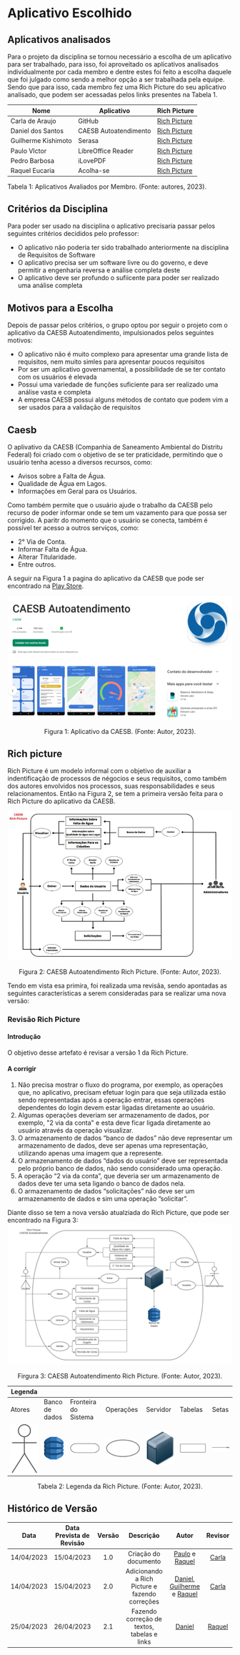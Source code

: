# Aplicativo Escolhido

## Aplicativos analisados

Para o projeto da disciplina se tornou necessário a escolha de um aplicativo para ser trabalhado, para isso, foi aproveitado os aplicativos analisados individualmente por cada membro e dentre estes foi feito a escolha daquele que foi julgado como sendo a melhor opção a ser trabalhada pela equipe. Sendo que para isso, cada membro fez uma Rich Picture do seu aplicativo analisado, que podem ser acessadas pelos links presentes na Tabela 1.

| Nome                | Aplicativo            | Rich Picture     |
| ------------------- | --------------------- | ---------------- |
| Carla de Araujo     | GitHub                | [Rich Picture](https://drive.google.com/file/d/1SJRAn2ASOPUSXnSuscGr-pjjEfK-BPgY/view?usp=share_link) |
| Daniel dos Santos   | CAESB Autoatendimento | [Rich Picture](https://drive.google.com/file/d/1CuFWHoOKZDq4fLVm9LQTqiH-DdYcI1T_/view?usp=share_link) |
| Guilherme Kishimoto | Serasa                | [Rich Picture](https://drive.google.com/file/d/1ZFXA6dZIuI6I9JvBt2IKDViA88IhICRp/view?usp=share_link) |
| Paulo VIctor        | LibreOffice Reader    | [Rich Picture](https://drive.google.com/file/d/1O6a4WsyZZGpi5hMXnucT-9sKm2f_6a-7/view?usp=share_link) |
| Pedro Barbosa       | iLovePDF              | [Rich Picture](https://drive.google.com/file/d/1Tl43CzS2VdOyFZoEIta61nIZBAEW4nTe/view?usp=share_link) |
| Raquel Eucaria      | Acolha-se             | [Rich Picture](https://drive.google.com/file/d/1bJn8Yg8jbbtKxEbVHLiRroGd-4yGiil8/view?usp=share_link) |

<p>Tabela 1: Aplicativos Avaliados por Membro. (Fonte: autores, 2023).</p>

## Critérios da Disciplina
Para poder ser usado na disciplina o aplicativo precisaria passar pelos seguintes critérios decididos pelo professor:

- O aplicativo não poderia ter sido trabalhado anteriormente na disciplina de Requisitos de Software
- O aplicativo precisa ser um software livre ou do governo, e deve  permitir a engenharia reversa e análise completa deste
- O aplicativo deve ser profundo o sufiicente para poder ser realizado uma análise completa

## Motivos para a Escolha
Depois de passar pelos critérios, o grupo optou por seguir o projeto com o aplicativo da CAESB Autoatendimento, impulsionados pelos seguintes motivos:

- O aplicativo não é muito complexo para apresentar uma grande lista de requisitos, nem muito simles para apresentar poucos requisitos
- Por ser um aplicativo governamental, a possibilidade de se ter contato com os usuários é elevada
- Possui uma variedade de funções suficiente para ser realizado uma análise vasta e completa
- A empresa CAESB possui alguns métodos de contato que podem vim a ser usados para a validação de requisitos

## Caesb



O aplivativo da CAESB (Companhia de Saneamento Ambiental do Distritu Federal) foi criado com o objetivo de se ter praticidade, permitindo que o usuário tenha acesso a diversos recursos, como:

* Avisos sobre a Falta de Água.
* Qualidade de Água em Lagos.
* Informações em Geral para os Usuários.

Como também permite que o usuário ajude o trabalho da CAESB pelo recurso de poder informar onde se tem um vazamento para que possa ser corrigido.
A paritr do momento que o usuário se conecta, também é possível ter acesso a outros serviços, como:

* 2° Via de Conta.
* Informar Falta de Água.
* Alterar Titularidade.
* Entre outros.


A seguir na Figura 1 a pagina do aplicativo da CAESB que pode ser encontrado na [Play Store](https://play.google.com/store/apps/details?id=br.gov.df.caesb.mobile).


![play-store](../assets/planejamento/app-escolhido/play-store.png)

<p align="center">
    Figura 1: Aplicativo da CAESB. (Fonte: Autor, 2023).
</p>


## Rich picture

Rich Picture é um modelo informal com o objetivo de auxiliar a indentificação de processos de négocios e seus requisitos, como também dos autores envolvidos nos processos, suas responsabilidades e seus relacionamentos.
Então na Figura 2, se tem a primeira versão feita para o Rich Picture do aplicativo da CAESB.

![RP-V1](../assets/planejamento/app-escolhido/rich-pictureV1.png)
<p align="center">
    Figura 2: CAESB Autoatendimento Rich Picture. (Fonte: Autor, 2023).
</p>

Tendo em vista esa primira, foi realizada uma revisãa, sendo apontadas as seguintes características a serem consideradas para se realizar uma nova versão:

### Revisão Rich Picture

#### Introdução

O objetivo desse artefato é revisar a versão 1 da Rich Picture.

#### A corrigir

1. Não precisa mostrar o fluxo do programa, por exemplo, as operações que, no aplicativo, precisam efetuar login para que seja utilizada estão sendo representadas após a operação entrar, essas operações dependentes do login devem estar ligadas diretamente ao usuário.
2. Algumas operações deveriam ser armazenamento de dados, por exemplo, "2 via da conta" e esta deve ficar ligada diretamente ao usuário através da operação visualizar.
3. O armazenamento de dados “banco de dados” não deve representar um armazenamento de dados, deve ser apenas uma representação, utilizando apenas uma imagem que a represente.
4. O armazenamento de dados “dados do usuário” deve ser representada pelo próprio banco de dados, não sendo considerado uma operação.
5. A operação “2 via da conta”, que deveria ser um armazenamento de dados deve ter uma seta ligando o banco de dados nela.
6. O armazenamento de dados “solicitações” não deve ser um armazenamento de dados e sim uma operação ”solicitar”.

Diante disso se tem a nova versão atualziada do Rich Picture, que pode ser encontrado na Figura 3:
![RP-V2](../assets/planejamento/app-escolhido/rich-pictureV2.png)
<p align="center">
    Firgura 3: CAESB Autoatendimento Rich Picture. (Fonte: Autor, 2023).
</p>

|Legenda|   |   |   |   |   |   |
|-------|---|---|---|---|---|---|
|Atores|Banco de dados|Fronteira do Sistema|Operações|Servidor|Tabelas|Setas
|![](./../assets/planejamento/app-escolhido/atores.jpg)|![](./../assets/planejamento/app-escolhido/BD.png) |![](./../assets/planejamento/app-escolhido/Fronteira.png)|![](./../assets/planejamento/app-escolhido/operacao.png)|![](./../assets/planejamento/app-escolhido/servidor.png)|![](./../assets/planejamento/app-escolhido/tabelas.png)|![](./../assets/planejamento/app-escolhido/seta.png)|

<p align="center">
    Tabela 2: Legenda da Rich Picture. (Fonte: Autor, 2023).
</p>


## Histórico de Versão
|    Data    | Data Prevista de Revisão | Versão |      Descrição       |                                         Autor                                          |               Revisor               |
| :--------: | :----------------------: | :----: | :------------------: | :------------------------------------------------------------------------------------: | :---------------------------------: |
| 14/04/2023 |        15/04/2023        |  1.0   | Criação do documento | [Paulo](https://github.com/PauloVictorFS) e [Raquel](https://github.com/raqueleucaria) | [Carla](https://github.com/ccarlaa) |
| 14/04/2023 |        15/04/2023        |  2.0   | Adicionando a Rich Picture e fazendo correções | [Daniel](https://github.com/daniel-de-sousa), [Guilherme](https://github.com/guilhermekishimoto) e [Raquel](https://github.com/raqueleucaria) | [Carla](https://github.com/ccarlaa) |
| 25/04/2023 |        26/04/2023        |  2.1   | Fazendo correção de textos, tabelas e links | [Daniel](https://github.com/daniel-de-sousa) | [Raquel](https://github.com/raqueleucaria) |